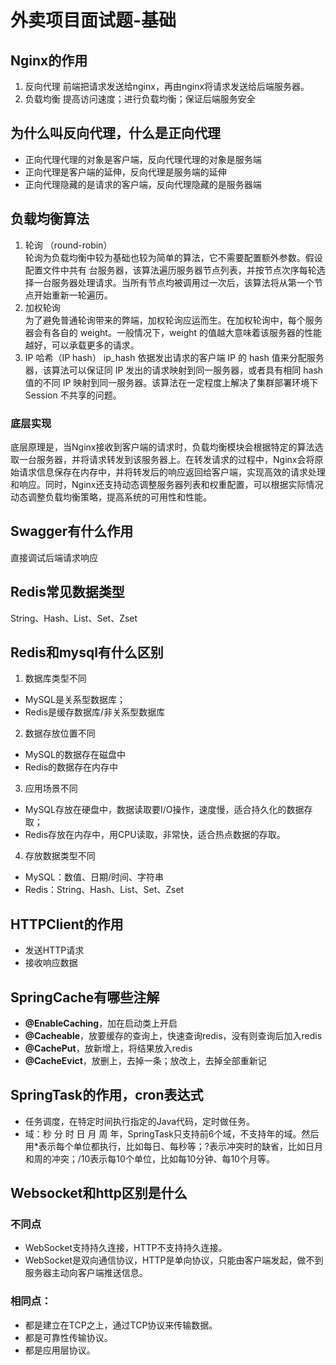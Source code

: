 # 外卖项目面试题-基础
## Nginx的作用
1. 反向代理
前端把请求发送给nginx，再由nginx将请求发送给后端服务器。
2. 负载均衡
提高访问速度；进行负载均衡；保证后端服务安全
## 为什么叫反向代理，什么是正向代理
- 正向代理代理的对象是客户端，反向代理代理的对象是服务端
- 正向代理是客户端的延伸，反向代理是服务端的延伸
- 正向代理隐藏的是请求的客户端，反向代理隐藏的是服务器端
## 负载均衡算法
1. 轮询 （round-robin）  
轮询为负载均衡中较为基础也较为简单的算法，它不需要配置额外参数。假设配置文件中共有 台服务器，该算法遍历服务器节点列表，并按节点次序每轮选择一台服务器处理请求。当所有节点均被调用过一次后，该算法将从第一个节点开始重新一轮遍历。
2. 加权轮询  
为了避免普通轮询带来的弊端，加权轮询应运而生。在加权轮询中，每个服务器会有各自的 weight。一般情况下，weight 的值越大意味着该服务器的性能越好，可以承载更多的请求。
3. IP 哈希（IP hash）
ip_hash 依据发出请求的客户端 IP 的 hash 值来分配服务器，该算法可以保证同 IP 发出的请求映射到同一服务器，或者具有相同 hash 值的不同 IP 映射到同一服务器。该算法在一定程度上解决了集群部署环境下 Session 不共享的问题。  
### 底层实现
底层原理是，当Nginx接收到客户端的请求时，负载均衡模块会根据特定的算法选取一台服务器，并将请求转发到该服务器上。在转发请求的过程中，Nginx会将原始请求信息保存在内存中，并将转发后的响应返回给客户端，实现高效的请求处理和响应。同时，Nginx还支持动态调整服务器列表和权重配置，可以根据实际情况动态调整负载均衡策略，提高系统的可用性和性能。
## Swagger有什么作用
直接调试后端请求响应
## Redis常见数据类型
String、Hash、List、Set、Zset
## Redis和mysql有什么区别
1. 数据库类型不同  
- MySQL是关系型数据库；
- Redis是缓存数据库/非关系型数据库
2. 数据存放位置不同  
- MySQL的数据存在磁盘中
- Redis的数据存在内存中
3. 应用场景不同  
- MySQL存放在硬盘中，数据读取要I/O操作，速度慢，适合持久化的数据存取；
- Redis存放在内存中，用CPU读取，非常快，适合热点数据的存取。
4. 存放数据类型不同  
- MySQL：数值、日期/时间、字符串
- Redis：String、Hash、List、Set、Zset
## HTTPClient的作用
- 发送HTTP请求
- 接收响应数据
## SpringCache有哪些注解
- **@EnableCaching**，加在启动类上开启
- **@Cacheable**，放要缓存的查询上，快速查询redis，没有则查询后加入redis
- **@CachePut**，放新增上，将结果放入redis
- **@CacheEvict**，放删上，去掉一条；放改上，去掉全部重新记
## SpringTask的作用，cron表达式
- 任务调度，在特定时间执行指定的Java代码，定时做任务。
- 域：秒 分 时 日 月 周 年，SpringTask只支持前6个域，不支持年的域。然后用*表示每个单位都执行，比如每日、每秒等；?表示冲突时的缺省，比如日月和周的冲突；/10表示每10个单位，比如每10分钟、每10个月等。
## Websocket和http区别是什么
### 不同点
- WebSocket支持持久连接，HTTP不支持持久连接。
- WebSocket是双向通信协议，HTTP是单向协议，只能由客户端发起，做不到服务器主动向客户端推送信息。
### 相同点：
- 都是建立在TCP之上，通过TCP协议来传输数据。
- 都是可靠性传输协议。
- 都是应用层协议。
